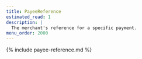 ```yaml
---
title: PayeeReference
estimated_read: 1
description: |
  The merchant's reference for a specific payment.
menu_order: 2000
---
```


{% include payee-reference.md %}
